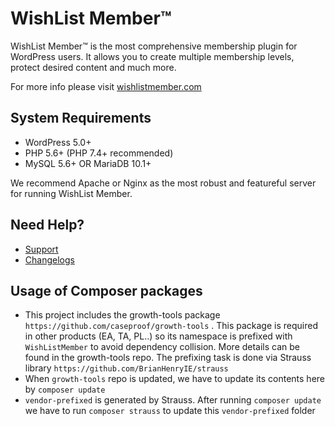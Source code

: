 # WishList Member&trade;

WishList Member&trade; is the most comprehensive membership plugin for WordPress users. It allows you to create multiple membership levels, protect desired content and much more.

For more info please visit [wishlistmember.com](https://wishlistmember.com)

## System Requirements

- WordPress 5.0+
- PHP 5.6+ (PHP 7.4+ recommended)
- MySQL 5.6+ OR MariaDB 10.1+

We recommend Apache or Nginx as the most robust and featureful server for running WishList Member.

## Need Help?

- [Support](https://support.wishlistproducts.com/)
- [Changelogs](https://customers.wishlistproducts.com/changelog/)

## Usage of Composer packages

- This project includes the growth-tools package `https://github.com/caseproof/growth-tools` . This package is required in other products (EA, TA, PL..) so its namespace is prefixed with `WishListMember` to avoid dependency collision. More details can be found in the growth-tools repo. The prefixing task is done via Strauss library `https://github.com/BrianHenryIE/strauss`
- When `growth-tools` repo is updated, we have to update its contents here by `composer update`
- `vendor-prefixed` is generated by Strauss. After running `composer update` we have to run `composer strauss` to update this `vendor-prefixed` folder